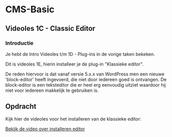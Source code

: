 # CMS-Basic

## Videoles 1C - Classic Editor

### Introductie

Je hebt de Intro Videoles t/m 1D - Plug-ins in de vorige taken bekeken.

Dit is videoles 1E, hierin installeer je de plug-in "Klassieke editor".

De reden hiervoor is dat vanaf versie 5.x.x van WordPress men een nieuwe 'block-editor' heeft ingevoerd, die niet door iedereen goed is ontvangen. De block-editor is een teksteditor die er heel erg eenvoudig uitziet waardoor hij niet voor iedereen makkelijk te gebruiken is.

## Opdracht

Kijk hier de videoles voor het installeren van de klassieke editor:

[Bekijk de video over installeren editor](https://web.microsoftstream.com/video/e3d8a3fe-187e-4d1d-8b8d-ba8959494ab3)
